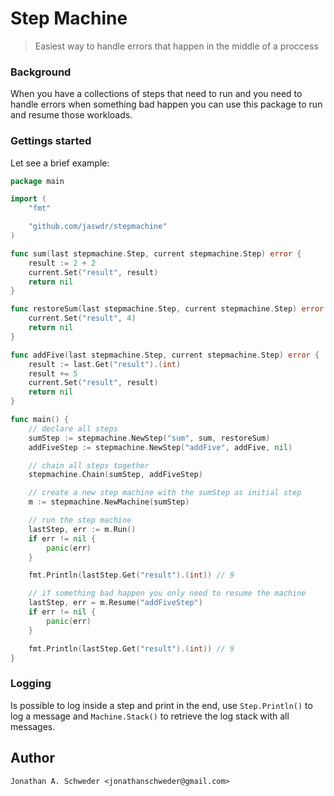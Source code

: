 # Step Machine

> Easiest way to handle errors that happen in the middle of a proccess

### Background

When you have a collections of steps that need to run and you need to handle errors when something bad happen you can use this package to run and resume those workloads.

### Gettings started

Let see a brief example:

```go
package main

import (
	"fmt"

	"github.com/jaswdr/stepmachine"
)

func sum(last stepmachine.Step, current stepmachine.Step) error {
	result := 2 + 2
	current.Set("result", result)
	return nil
}

func restoreSum(last stepmachine.Step, current stepmachine.Step) error {
	current.Set("result", 4)
	return nil
}

func addFive(last stepmachine.Step, current stepmachine.Step) error {
	result := last.Get("result").(int)
	result += 5
	current.Set("result", result)
	return nil
}

func main() {
	// declare all steps
	sumStep := stepmachine.NewStep("sum", sum, restoreSum)
	addFiveStep := stepmachine.NewStep("addFive", addFive, nil)

	// chain all steps together
	stepmachine.Chain(sumStep, addFiveStep)

	// create a new step machine with the sumStep as initial step
	m := stepmachine.NewMachine(sumStep)

	// run the step machine
	lastStep, err := m.Run()
	if err != nil {
		panic(err)
	}

	fmt.Println(lastStep.Get("result").(int)) // 9

    // if something bad happen you only need to resume the machine
    lastStep, err = m.Resume("addFiveStep")
    if err != nil {
        panic(err)
    }

	fmt.Println(lastStep.Get("result").(int)) // 9
}
```

### Logging

Is possible to log inside a step and print in the end, use `Step.Println()` to log a message and `Machine.Stack()` to retrieve the log stack with all messages.

## Author
    Jonathan A. Schweder <jonathanschweder@gmail.com>
